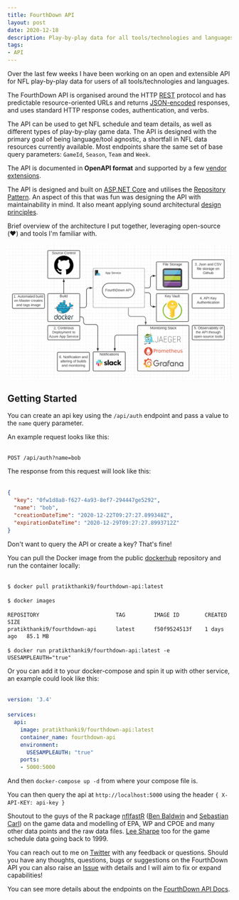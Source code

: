 ```yaml
---
title: FourthDown API
layout: post
date: 2020-12-18
description: Play-by-play data for all tools/technologies and languages.
tags:
- API
---
```


Over the last few weeks I have been working on an open and extensible API for NFL play-by-play data 
for users of all tools/technologies and languages.

The FourthDown API is organised around the HTTP [REST](https://en.wikipedia.org/wiki/Representational_state_transfer) 
protocol and has predictable resource-oriented URLs and returns [JSON-encoded](http://www.json.org/) responses,
and uses standard HTTP response codes, authentication, and verbs.

The API can be used to get NFL schedule and team details, as well as different types of play-by-play 
game data. The API is designed with the primary goal of being language/tool agnostic, a shortfall in NFL 
data resources currently available. Most endpoints share the same set of base query parameters: 
`GameId`, `Season`, `Team` and `Week`.

The API is documented in **OpenAPI format** and supported by a few 
[vendor extensions](https://github.com/Redocly/redoc/blob/master/docs/redoc-vendor-extensions.md).

The API is designed and built on [ASP.NET Core](https://docs.microsoft.com/en-us/aspnet/core/introduction-to-aspnet-core?view=aspnetcore-5.0) 
and utilises the [Repository Pattern](https://deviq.com/repository-pattern/). An aspect of this that was 
fun was designing the API with maintainability in mind. It also meant applying sound architectural 
[design principles](https://docs.microsoft.com/en-us/dotnet/architecture/modern-web-apps-azure/architectural-principles).

Brief overview of the architecture I put together, leveraging open-source (❤️) and tools I'm familiar with.

![fourthdown-api](./fourthdown-architecture.png)

## Getting Started

You can create an api key using the `/api/auth` endpoint and pass a value to the `name` query parameter.

An example request looks like this:

```shell

POST /api/auth?name=bob

```

The response from this request will look like this:

```json

{
  "key": "0fw1d8a8-f627-4a93-8ef7-294447ge5292",
  "name": "bob",
  "creationDateTime": "2020-12-22T09:27:27.899348Z",
  "expirationDateTime": "2020-12-29T09:27:27.8993712Z"
}

```

Don't want to query the API or create a key? That's fine!

You can pull the Docker image from the public [dockerhub](https://hub.docker.com/repository/docker/pratikthanki9/fourthdown-api) 
repository and run the container locally:

```shell

$ docker pull pratikthanki9/fourthdown-api:latest

$ docker images

REPOSITORY                        TAG         IMAGE ID        CREATED      SIZE
pratikthanki9/fourthdown-api      latest      f50f9524513f    1 days ago   85.1 MB

$ docker run pratikthanki9/fourthdown-api:latest -e USESAMPLEAUTH="true"

```

Or you can add it to your docker-compose and spin it up with other service, an example could look like this:

```yml

version: '3.4'

services:
  api:
    image: pratikthanki9/fourthdown-api:latest
    container_name: fourthdown-api
    environment:
      USESAMPLEAUTH: "true"
    ports:
    - 5000:5000

```

And then `docker-compose up -d` from where your compose file is. 

You can then query the api at `http://localhost:5000` using the header `{ X-API-KEY: api-key }`

Shoutout to the guys of the R package [nflfastR](https://github.com/mrcaseb/nflfastR) 
([Ben Baldwin](https://twitter.com/benbbaldwin) and [Sebastian Carl](https://twitter.com/mrcaseb)) on 
the game data and modelling of EPA, WP and CPOE and many other data points and the raw data files. 
[Lee Sharpe](https://twitter.com/LeeSharpeNFL) too for the game schedule data going back to 1999.

You can reach out to me on [Twitter](https://twitter.com/pratikthanki) with any feedback or questions. Should you 
have any thoughts, questions, bugs or suggestions on the FourthDown API you can also raise an 
[Issue](https://github.com/pratikthanki/FourthDown/issues) with details and I will aim to fix or expand capabilities!

You can see more details about the endpoints on the [FourthDown API Docs](https://fourthdown.azurewebsites.net/).


